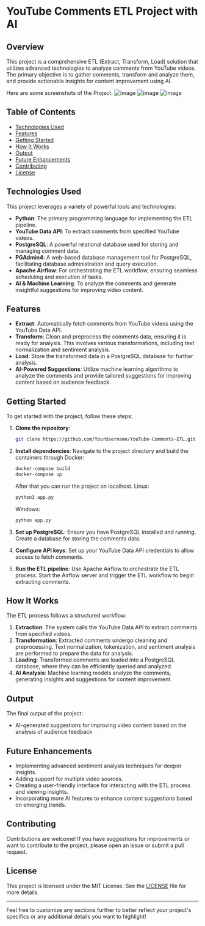 # YouTube Comments ETL Project with AI

## Overview

This project is a comprehensive ETL (Extract, Transform, Load) solution that utilizes advanced technologies to analyze comments from YouTube videos. The primary objective is to gather comments, transform and analyze them, and provide actionable insights for content improvement using AI.

Here are some screenshots of the Project.
![image](https://github.com/user-attachments/assets/164b10ef-5c88-4617-8793-ed1a52c70f04)
![image](https://github.com/user-attachments/assets/cdd7ba10-6f45-4074-85be-3e7425bad120)
![image](https://github.com/user-attachments/assets/a46ada4e-abf5-4a06-9ab6-64c37447ce70)

## Table of Contents

- [Technologies Used](#technologies-used)
- [Features](#features)
- [Getting Started](#getting-started)
- [How It Works](#how-it-works)
- [Output](#output)
- [Future Enhancements](#future-enhancements)
- [Contributing](#contributing)
- [License](#license)

## Technologies Used

This project leverages a variety of powerful tools and technologies:

- **Python**: The primary programming language for implementing the ETL pipeline.
- **YouTube Data API**: To extract comments from specified YouTube videos.
- **PostgreSQL**: A powerful relational database used for storing and managing comment data.
- **PGAdmin4**: A web-based database management tool for PostgreSQL, facilitating database administration and query execution.
- **Apache Airflow**: For orchestrating the ETL workflow, ensuring seamless scheduling and execution of tasks.
- **AI & Machine Learning**: To analyze the comments and generate insightful suggestions for improving video content.

## Features

- **Extract**: Automatically fetch comments from YouTube videos using the YouTube Data API.
- **Transform**: Clean and preprocess the comments data, ensuring it is ready for analysis. This involves various transformations, including text normalization and sentiment analysis.
- **Load**: Store the transformed data in a PostgreSQL database for further analysis.
- **AI-Powered Suggestions**: Utilize machine learning algorithms to analyze the comments and provide tailored suggestions for improving content based on audience feedback.

## Getting Started

To get started with the project, follow these steps:

1. **Clone the repository**:
   ```bash
   git clone https://github.com/YourUsername/YouTube-Comments-ETL.git
   ```

2. **Install dependencies**:
   Navigate to the project directory and build the containers through Docker:
   ```bash
   docker-compose build
   docker-compose up
   ```
   After that you can run the project on localhost.
   Linux:
   ```bash
   python3 app.py
   ```
   Windows:
   ```bash
   python app.py
   ```

3. **Set up PostgreSQL**:
   Ensure you have PostgreSQL installed and running. Create a database for storing the comments data.

4. **Configure API keys**:
   Set up your YouTube Data API credentials to allow access to fetch comments.

5. **Run the ETL pipeline**:
   Use Apache Airflow to orchestrate the ETL process. Start the Airflow server and trigger the ETL workflow to begin extracting comments.

## How It Works

The ETL process follows a structured workflow:

1. **Extraction**: The system calls the YouTube Data API to extract comments from specified videos.
2. **Transformation**: Extracted comments undergo cleaning and preprocessing. Text normalization, tokenization, and sentiment analysis are performed to prepare the data for analysis.
3. **Loading**: Transformed comments are loaded into a PostgreSQL database, where they can be efficiently queried and analyzed.
4. **AI Analysis**: Machine learning models analyze the comments, generating insights and suggestions for content improvement.

## Output

The final output of the project:

- AI-generated suggestions for improving video content based on the analysis of audience feedback

## Future Enhancements

- Implementing advanced sentiment analysis techniques for deeper insights.
- Adding support for multiple video sources.
- Creating a user-friendly interface for interacting with the ETL process and viewing insights.
- Incorporating more AI features to enhance content suggestions based on emerging trends.

## Contributing

Contributions are welcome! If you have suggestions for improvements or want to contribute to the project, please open an issue or submit a pull request.

## License

This project is licensed under the MIT License. See the [LICENSE](LICENSE) file for more details.

---

Feel free to customize any sections further to better reflect your project's specifics or any additional details you want to highlight!
